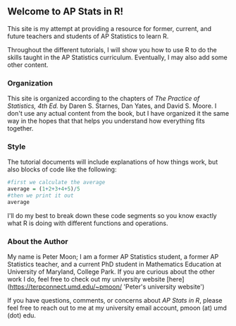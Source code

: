 ## Welcome to **AP Stats in R**! 

This site is my attempt at providing a resource for former, current, and future teachers and students of AP Statistics to learn R. 

Throughout the different tutorials, I will show you how to use R to do the skills taught in the AP Statistics curriculum. Eventually, I may also add some other content. 

### Organization

This site is organized according to the chapters of _The Practice of Statistics, 4th Ed._ by Daren S. Starnes, Dan Yates, and David S. Moore. I don't use any actual content from the book, but I have organized it the same way in the hopes that that helps you understand how everything fits together.

### Style

The tutorial documents will include explanations of how things work, but also blocks of code like the following: 

```r
#first we calculate the average
average = (1+2+3+4+5)/5
#then we print it out
average
```

I'll do my best to break down these code segments so you know exactly what R is doing with different functions and operations.

### About the Author

My name is Peter Moon; I am a former AP Statistics student, a former AP Statistics teacher, and a current PhD student in Mathematics Education at University of Maryland, College Park. If you are curious about the other work I do, feel free to check out my university website [here](https://terpconnect.umd.edu/~pmoon/ 'Peter's university website') 

If you have questions, comments, or concerns about _AP Stats in R_, please feel free to reach out to me at my university email account, pmoon (at) umd (dot) edu.